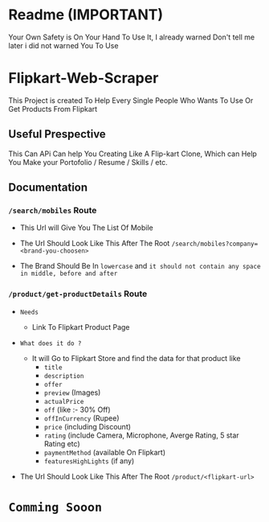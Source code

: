 # Readme (IMPORTANT)

Your Own Safety is On Your Hand To Use It, I already warned Don't tell me later i did not warned You To Use

# Flipkart-Web-Scraper

This Project is created To Help Every Single People Who Wants To Use Or Get Products From Flipkart

## Useful Prespective

This Can APi Can help You Creating Like A Flip-kart Clone, Which can Help You Make your Portofolio / Resume / Skills / etc.

## Documentation
### `/search/mobiles` Route
  - This Url will Give You The List Of Mobile
        
  - The Url Should Look Like This After The Root `/search/mobiles?company=<brand-you-choosen>`
  - The Brand Should Be In `lowercase` and `it should not contain any space in middle, before and after`

### `/product/get-productDetails` Route
  - `Needs`
    - Link To Flipkart Product Page
        
  - `What does it do ?`
    - It will Go to Flipkart Store and find the data for that product like
      - `title`
      - `description`
      - `offer`
      - `preview` (Images)
      - `actualPrice`
      - `off` (like :- 30% Off)
      - `offInCurrency` (Rupee)
      - `price` (including Discount)
      - `rating` (include Camera, Microphone, Averge Rating, 5 star Rating etc)
      - `paymentMethod` (available On Flipkart)
      - `featuresHighLights` (if any)
       

  - The Url Should Look Like This After The Root `/product/<flipkart-url>`

# `Comming Sooon`
